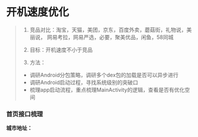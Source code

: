 # 开机速度优化

> 1. 竞品对比：淘宝，天猫，美团，京东，百度外卖，蘑菇街，礼物说，美丽说，
>	网易考拉，网易严选，必要，聚美优品，闲鱼，58同城
>
> 2. 目标：开机速度不小于竞品
> 
> 3. 方法：
>	* 调研Android分包策略，调研多个dex包的加载是否可以异步进行
>	* 调研Android启动过程，寻找系统级别的突破口
>	* 梳理app启动流程，重点梳理MainActivity的逻辑，查看是否有优化空间

### 首页接口梳理

**城市地址：**


